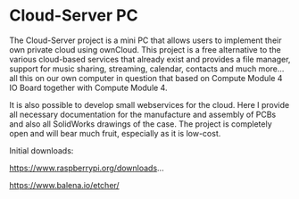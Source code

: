 # Cloud-Server PC
The Cloud-Server project is a mini PC that allows users to implement their own private cloud using ownCloud. This project is a free alternative to the various cloud-based services that already exist and provides a file manager, support for music sharing, streaming, calendar, contacts and much more... all this on our own computer in question that based on Compute Module 4 IO Board together with Compute Module 4.

It is also possible to develop small webservices for the cloud.
Here I provide all necessary documentation for the manufacture and assembly of PCBs and also all SolidWorks drawings of the case.
The project is completely open and will bear much fruit, especially as it is low-cost.

 Initial downloads:
 
https://www.raspberrypi.org/downloads...

https://www.balena.io/etcher/
